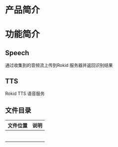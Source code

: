 # 产品简介

# 功能简介
## Speech
通过收集到的音频流上传到Rokid 服务器并返回识别结果
## TTS
Rokid TTS 语音服务
## 文件目录
| 文件位置  |  说明 |
|:------------- |:---------------:|
|  | | 
|  | | 
|  | |
|  | | 
|  | |
|  | | 

